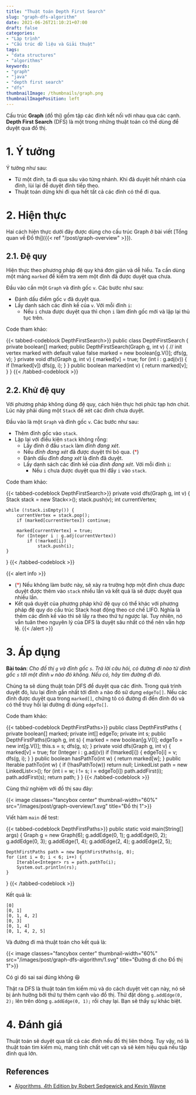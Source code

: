 ```yaml
---
title: "Thuật toán Depth First Search"
slug: "graph-dfs-algorithm"
date: 2021-06-26T21:10:21+07:00
draft: false
categories:
- "Lập trình"
- "Cấu trúc dữ liệu và Giải thuật"
tags:
- "data structures"
- "algorithms"
keywords:
- "graph"
- "java"
- "depth first search"
- "dfs"
thumbnailImage: /thumbnails/graph.png
thumbnailImagePosition: left
---
```


Cấu trúc **Graph** (đồ thị) gồm tập các đỉnh kết nối với nhau qua các cạnh. **Depth First Search** (DFS) là một trong những thuật toán có thể dùng để duyệt qua đồ thị.

<!--more-->

<!--toc-->

# 1. Ý tưởng

Ý tưởng như sau:

- Từ một đỉnh, ta đi qua sâu vào từng nhánh. Khi đã duyệt hết nhánh của đỉnh, lùi lại để duyệt đỉnh tiếp theo.
- Thuật toán dừng khi đi qua hết tất cả các đỉnh có thể đi qua.

# 2. Hiện thực

Hai cách hiện thực dưới đây được dùng cho cấu trúc Graph ở bài viết [Tổng quan về Đồ thị]({{< ref "/post/graph-overview" >}}).

## 2.1. Đệ quy

Hiện thực theo phương pháp đệ quy khá đơn giản và dễ hiểu. Ta cần dùng một mảng `marked` để kiểm tra xem một đỉnh đã được duyệt qua chưa. 

Đầu vào cần một `Graph` và đỉnh gốc `v`. Các bước như sau:

- Đánh dấu điểm gốc `v` đã duyệt qua.
- Lấy danh sách các đỉnh kề của `v`. Với mỗi đỉnh `i`:
    - Nếu `i` chưa được duyệt qua thì chọn `i` làm đỉnh gốc mới và lặp lại thủ tục trên.

Code tham khảo:

{{< tabbed-codeblock DepthFirstSearch>}}
    <!-- tab java -->
public class DepthFirstSearch {
    private boolean[] marked;
    public DepthFirstSearch(Graph g, int v) {
        // init vertex marked with default value false
        marked = new boolean[g.V()];
        dfs(g, v);
    }
    private void dfs(Graph g, int v) {
        marked[v] = true;
        for (int i : g.adj(v)) {
            if (!marked[v])
                dfs(g, i);
        }
    }
    public boolean marked(int v) { return marked[v]; }
}
    <!-- endtab -->
{{< /tabbed-codeblock >}}

## 2.2. Khử đệ quy

Với phương pháp không dùng đệ quy, cách hiện thực hơi phức tạp hơn chút. Lúc này phải dùng một `Stack` để xét các đỉnh chưa duyệt.

Đầu vào là một `Graph` và đỉnh gốc `v`. Các bước như sau:

- Thêm đỉnh gốc vào `stack`.
- Lặp lại với điều kiện `stack` không rỗng:
    - Lấy đỉnh ở đầu `stack` làm *đỉnh đang xét*.
    - Nếu *đỉnh đang xét* đã được duyệt thì bỏ qua. (<span style="color:red">*</span>)
    - Đánh dấu *đỉnh đang xét* là đỉnh đã duyệt.
    - Lấy danh sách các đỉnh kề của *đỉnh đang xét*. Với mỗi đỉnh `i`:
        - Nếu `i` chưa được duyệt qua thì đẩy `i` vào `stack`.

Code tham khảo:

{{< tabbed-codeblock DepthFirstSearch>}}
    <!-- tab java -->
private void dfs(Graph g, int v) {
    Stack<Integer> stack = new Stack<>();
    stack.push(v);
    int currentVertex;

    while (!stack.isEmpty()) {
        currentVertex = stack.pop();
        if (marked[currentVertex]) continue;

        marked[currentVertex] = true;
        for (Integer i : g.adj(currentVertex))
            if (!marked[i])
                stack.push(i);
    }
}
    <!-- endtab -->
{{< /tabbed-codeblock >}}

{{< alert info >}}
- (<span style="color:red">*</span>) Nếu không làm bước này, sẽ xảy ra trường hợp một đỉnh chưa được duyệt được thêm vào `stack` nhiều lần và kết quả là sẽ được duyệt qua nhiều lần.
- Kết quả duyệt của phương pháp khử đệ quy có thể khác với phương pháp đệ quy do cấu trúc Stack hoạt động theo cơ chế LIFO. Nghĩa là thêm các đỉnh kề vào thì sẽ lấy ra theo thứ tự ngược lại. Tuy nhiên, nó vẫn tuân theo nguyên lý của DFS là duyệt sâu nhất có thể nên vẫn hợp lệ.
{{< /alert >}}

# 3. Áp dụng

**Bài toán**: *Cho đồ thị `g` và đỉnh gốc `s`. Trả lời câu hỏi, có đường đi nào từ đỉnh gốc `s` tới một đỉnh `w` nào đó không. Nếu có, hãy tìm đường đi đó.*

Chúng ta sẽ dùng thuật toán DFS để duyệt qua các đỉnh. Trong quá trình duyệt đó, lưu lại đỉnh gần nhất tới đỉnh `a` nào đó sử dụng `edgeTo[]`.
Nếu các đỉnh được duyệt qua trong `marked[]`, chứng tỏ có đường đi đến đỉnh đó và có thể truy hồi lại đường đi dùng `edgeTo[]`.

Code tham khảo:

{{< tabbed-codeblock DepthFirstPaths>}}
    <!-- tab java -->
public class DepthFirstPaths {
    private boolean[] marked;
    private int[] edgeTo;
    private int s;
    public DepthFirstPaths(Graph g, int s) {
        marked = new boolean[g.V()];
        edgeTo = new int[g.V()];
        this.s = s;
        dfs(g, s);
    }
    private void dfs(Graph g, int v) {
        marked[v] = true;
        for (Integer i : g.adj(v))
            if (!marked[i]) {
                edgeTo[i] = v;
                dfs(g, i);
            }
    }
    public boolean hasPathTo(int w) { return marked[w]; }
    public Iterable<Integer> pathTo(int w) {
        if (!hasPathTo(w)) return null;
        LinkedList<Integer> path = new LinkedList<>();
        for (int i = w; i != s; i = edgeTo[i])
            path.addFirst(i);
        path.addFirst(s);
        return path;
    }
}
    <!-- endtab -->
{{< /tabbed-codeblock >}}

Cùng thử nghiệm với đồ thị sau đây:

{{< image classes="fancybox center" thumbnail-width="60%" src="/images/post/graph-overview/1.svg" title="Đồ thị 1">}}

Viết hàm `main` để test:

{{< tabbed-codeblock DepthFirstPaths>}}
    <!-- tab java -->
public static void main(String[] args) {
    Graph g = new Graph(6);
    g.addEdge(0, 1);
    g.addEdge(0, 2);
    g.addEdge(0, 3);
    g.addEdge(1, 4);
    g.addEdge(2, 4);
    g.addEdge(2, 5);

    DepthFirstPaths path = new DepthFirstPaths(g, 0);
    for (int i = 0; i < 6; i++) {
        Iterable<Integer> rs = path.pathTo(i);
        System.out.println(rs);
    }
}
    <!-- endtab -->
{{< /tabbed-codeblock >}}

Kết quả là:

```
[0]
[0, 1]
[0, 1, 4, 2]
[0, 3]
[0, 1, 4]
[0, 1, 4, 2, 5]
```

Và đường đi mà thuật toán cho kết quả là:

{{< image classes="fancybox center" thumbnail-width="60%" src="/images/post/graph-dfs-algorithm/1.svg" title="Đường đi cho Đồ thị 1">}}

Có gì đó sai sai đúng không :laughing:

Thật ra DFS là thuật toán tìm kiếm mù và do cách duyệt vét cạn này, nó sẽ bị ảnh hưởng bởi thứ tự thêm cạnh vào đồ thị. Thử đặt dòng `g.addEdge(0, 2);` lên trên dòng `g.addEdge(0, 1);` rồi chạy lại. Bạn sẽ thấy sự khác biệt.

# 4. Đánh giá

Thuật toán sẽ duyệt qua tất cả các đỉnh nếu đồ thị liên thông. Tuy vậy, nó là thuật toán tìm kiếm mù, mang tính chất vét cạn và sẽ kém hiệu quả nếu tập đỉnh quá lớn.

## References

- [Algorithms, 4th Edition by Robert Sedgewick and Kevin Wayne](https://algs4.cs.princeton.edu/home/)



